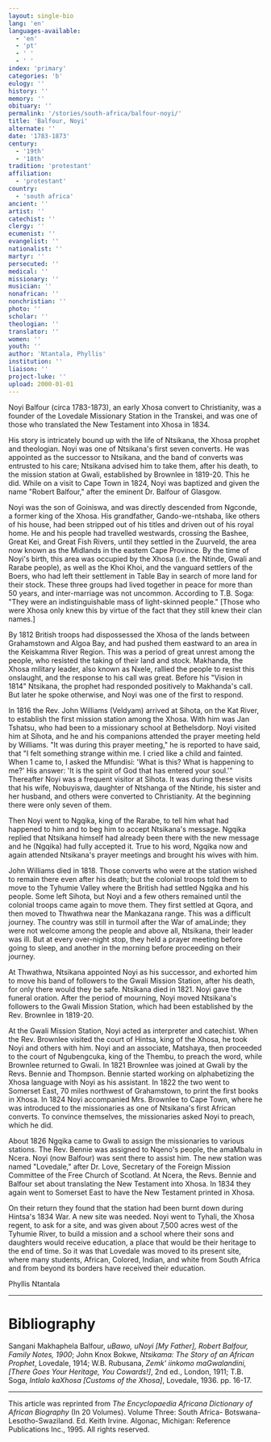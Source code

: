 ```yaml
---
layout: single-bio
lang: 'en'
languages-available:
  - 'en'
  - 'pt'
  - ' '
  - ' '
index: 'primary'
categories: 'b'
eulogy: ''
history: ''
memory: ''
obituary: ''
permalink: '/stories/south-africa/balfour-noyi/'
title: 'Balfour, Noyi'
alternate: ''
date: '1783-1873'
century:
  - '19th'
  - '18th'
tradition: 'protestant'
affiliation:
  - 'protestant'
country:
  - 'south africa'
ancient: ''
artist: ''
catechist: ''
clergy: ''
ecumenist: ''
evangelist: ''
nationalist: ''
martyr: ''
persecuted: ''
medical: ''
missionary: ''
musician: ''
nonafrican: ''
nonchristian: ''
photo: ''
scholar: ''
theologian: ''
translator: ''
women: ''
youth: ''
author: 'Ntantala, Phyllis'
institution: ''
liaison: ''
project-luke: ''
upload: 2000-01-01
---
```



Noyi Balfour (circa 1783-1873), an early Xhosa convert to Christianity, was a founder of the Lovedale Missionary Station in the Transkei, and was one of those who translated the New Testament into Xhosa in 1834.

His story is intricately bound up with the life of Ntsikana, the Xhosa prophet and theologian. Noyi was one of Ntsikana's first seven converts. He was appointed as the successor to Ntsikana, and the band of converts was entrusted to his care; Ntsikana advised him to take them, after his death, to the mission station at Gwali, established by Brownlee in 1819-20. This he did. While on a visit to Cape Town in 1824, Noyi was baptized and given the name "Robert Balfour," after the eminent Dr. Balfour of Glasgow.

Noyi was the son of Goiniswa, and was directly descended from Ngconde, a former king of the Xhosa. His grandfather, Gando-we-ntshaba, like others of his house, had been stripped out of his titles and driven out of his royal home. He and his people had travelled westwards, crossing the Bashee, Great Kei, and Great Fish Rivers, until they settled in the Zuurveld, the area now known as the Midlands in the eastem Cape Province. By the time of Noyi's birth, this area was occupied by the Xhosa (i.e. the Ntinde, Gwali and Rarabe people), as well as the Khoi Khoi, and the vanguard settlers of the Boers, who had left their settlement in Table Bay in search of more land for their stock. These three groups had lived together in peace for more than 50 years, and inter-marriage was not uncommon. According to T.B. Soga: "They were an indistinguishable mass of light-skinned people." [Those who were Xhosa only knew this by virtue of the fact that they still knew their clan names.]

By 1812 British troops had dispossessed the Xhosa of the lands between Grahamstown and Algoa Bay, and had pushed them eastward to an area in the Keiskamma River Region. This was a period of great unrest among the people, who resisted the taking of their land and stock. Makhanda, the Xhosa military leader, also known as Nxele, rallied the people to resist this onslaught, and the response to his call was great. Before his "Vision in 1814" Ntsikana, the prophet had responded positively to Makhanda's call. But later he spoke otherwise, and Noyi was one of the first to respond.

In 1816 the Rev. John Williams (Veldyam) arrived at Sihota, on the Kat River, to establish the first mission station among the Xhosa. With him was Jan Tshatsu, who had been to a missionary school at Bethelsdorp. Noyi visited him at Sihota, and he and his companions attended the prayer meeting held by Williams. "It was during this prayer meeting," he is reported to have said, that "I felt something strange within me. I cried like a child and fainted. When 1 came to, I asked the Mfundisi: 'What is this? What is happening to me?' His answer: 'It is the spirit of God that has entered your soul.'" Thereafter Noyi was a frequent visitor at Sihota. It was during these visits that his wife, Nobuyiswa, daughter of Ntshanga of the Ntinde, his sister and her husband, and others were converted to Christianity. At the beginning there were only seven of them.

Then Noyi went to Ngqika, king of the Rarabe, to tell him what had happened to him and to beg him to accept Ntsikana's message. Ngqika replied that Ntsikana himself had already been there with the new message and he (Ngqika) had fully accepted it. True to his word, Ngqika now and again attended Ntsikana's prayer meetings and brought his wives with him.

John Williams died in 1818. Those converts who were at the station wished to remain there even after his death; but the colonial troops told them to move to the Tyhumie Valley where the British had settled Ngqika and his people. Some left Sihota, but Noyi and a few others remained until the colonial troops came again to move them. They first settled at Gqora, and then moved to Thwathwa near the Mankazana range. This was a difficult journey. The country was still in turmoil after the War of amaLinde; they were not welcome among the people and above all, Ntsikana, their leader was ill. But at every over-night stop, they held a prayer meeting before going to sleep, and another in the morning before proceeding on their journey.

At Thwathwa, Ntsikana appointed Noyi as his successor, and exhorted him to move his band of followers to the Gwali Mission Station, after his death, for only there would they be safe. Ntsikana died in 1821. Noyi gave the funeral oration. After the period of mourning, Noyi moved Ntsikana's followers to the Gwali Mission Station, which had been established by the Rev. Brownlee in 1819-20.

At the Gwali Mission Station, Noyi acted as interpreter and catechist. When the Rev. Brownlee visited the court of Hintsa, king of the Xhosa, he took Noyi and others with him. Noyi and an associate, Matshaya, then proceeded to the court of Ngubengcuka, king of the Thembu, to preach the word, while Brownlee returned to Gwali. In 1821 Brownlee was joined at Gwali by the Revs. Bennie and Thompson. Bennie started working on alphabetizing the Xhosa language with Noyi as his assistant. In 1822 the two went to Somerset East, 70 miles northwest of Grahamstown, to print the first books in Xhosa. In 1824 Noyi accompanied Mrs. Brownlee to Cape Town, where he was introduced to the missionaries as one of Ntsikana's first African converts. To convince themselves, the missionaries asked Noyi to preach, which he did.

About 1826 Ngqika came to Gwali to assign the missionaries to various stations. The Rev. Bennie was assigned to Nqeno's people, the amaMbalu in Ncera. Noyi (now Balfour) was sent there to assist him. The new station was named "Lovedale," after Dr. Love, Secretary of the Foreign Mission Committee of the Free Church of Scotland. At Ncera, the Revs. Bennie and Balfour set about translating the New Testament into Xhosa. In 1834 they again went to Somerset East to have the New Testament printed in Xhosa.

On their return they found that the station had been burnt down during Hintsa's 1834 War. A new site was needed. Noyi went to Tyhali, the Xhosa regent, to ask for a site, and was given about 7,500 acres west of the Tyhumie River, to build a mission and a school where their sons and daughters would receive education, a place that would be their heritage to the end of time. So it was that Lovedale was moved to its present site, where many students, African, Colored, Indian, and white from South Africa and from beyond its borders have received their education.

Phyllis Ntantala

---

# Bibliography

Sangani Makhaphela Balfour, *uBawo, uNoyi [My Father], Robert Balfour, Family Notes, 1900*; John Knox Bokwe, *Ntsikama: The Story of an African Prophet*, Lovedale, 1914; W.B. Rubusana, *Zemk' iinkomo maGwalandini, [There Goes Your Heritage, You Cowards!]*, 2nd ed., London, 1911; T.B. Soga, *Intlalo kaXhosa [Customs of the Xhosa]*, Lovedale, 1936. pp. 16-17.

---

This article was reprinted from *The Encyclopaedia Africana Dictionary of African Biography* (In 20 Volumes). Volume Three: South Africa- Botswana-Lesotho-Swaziland. Ed. Keith Irvine. Algonac, Michigan: Reference Publications Inc., 1995.  All rights reserved.
